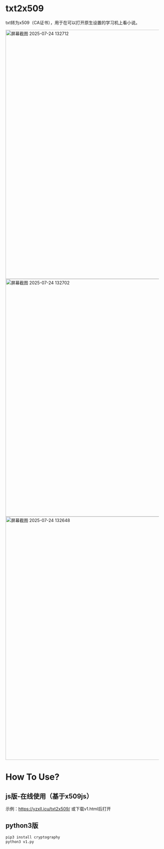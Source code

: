 # txt2x509
txt转为x509（CA证书），用于在可以打开原生设置的学习机上看小说。


<img width="1418" height="818" alt="屏幕截图 2025-07-24 132712" src="https://github.com/user-attachments/assets/b1354a4c-9057-489d-9974-f858b91e71ee" />
<img width="1421" height="780" alt="屏幕截图 2025-07-24 132702" src="https://github.com/user-attachments/assets/e0aed391-900e-48b4-bbee-ac4fb650a0c4" />
<img width="1424" height="799" alt="屏幕截图 2025-07-24 132648" src="https://github.com/user-attachments/assets/2fac19ab-e8ed-4d63-a049-f4e12592c4c0" />

# How To Use?
## js版-在线使用（基于x509js）
示例：<a href="https://yzxll.icu/txt2x509/">https://yzxll.icu/txt2x509/</a>
或下载v1.html后打开

## python3版
```bash
pip3 install cryptography
python3 v1.py
```


